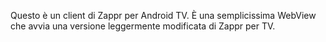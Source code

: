 Questo è un client di Zappr per Android TV. È una semplicissima WebView che avvia una versione leggermente modificata di Zappr per TV.